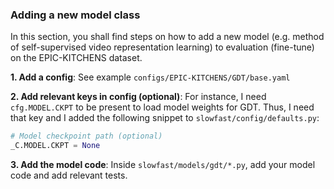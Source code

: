 

### Adding a new model class

In this section, you shall find steps on how to add a new model (e.g. method of self-supervised video representation learning) to evaluation (fine-tune) on the EPIC-KITCHENS dataset.

**1. Add a config**: See example `configs/EPIC-KITCHENS/GDT/base.yaml`

**2. Add relevant keys in config (optional)**: For instance, I need `cfg.MODEL.CKPT` to be present to load model weights for GDT. Thus, I need that key and I added the following snippet to `slowfast/config/defaults.py`:
```python
# Model checkpoint path (optional)
_C.MODEL.CKPT = None
```

**3. Add the model code**: Inside `slowfast/models/gdt/*.py`, add your model code and add relevant tests.
